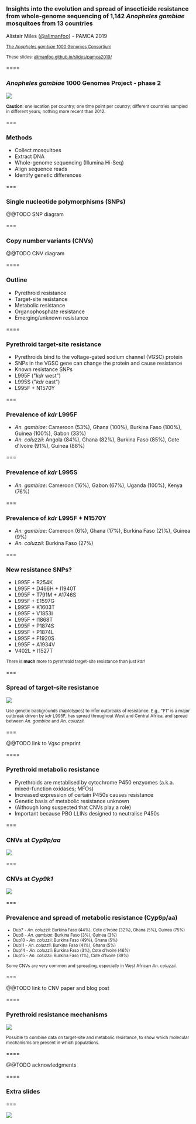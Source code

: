 ### Insights into the evolution and spread of insecticide resistance from whole-genome sequencing of 1,142 *Anopheles gambiae* mosquitoes from 13 countries



Alistair Miles ([@alimanfoo](https://github.com/alimanfoo)) - PAMCA 2019

<small>[The *Anopheles gambiae* 1000 Genomes Consortium](http://www.malariagen.net/ag1000g)</small>

<small>These slides: [alimanfoo.github.io/slides/pamca2019/](https://alimanfoo.github.io/slides/pamca2019/)</small>

====

### *Anopheles gambiae* 1000 Genomes Project - phase 2

<p class="stretch"><img src="collection_site_map.jpg"></p>

<small>**Caution**: one location per country; one time point per country; different countries sampled in different years; nothing more recent than 2012.</small>

===

### Methods

* Collect mosquitoes
* Extract DNA
* Whole-genome sequencing (Illumina Hi-Seq)
* Align sequence reads
* Identify genetic differences

===

### Single nucleotide polymorphisms (SNPs)

@@TODO SNP diagram

<!-- explain effect - protein change -->

===

### Copy number variants (CNVs)

@@TODO CNV diagram

<!-- explain effect - increase expression -->

====

### Outline

* Pyrethroid resistance
 * Target-site resistance
 * Metabolic resistance
* Organophosphate resistance
* Emerging/unknown resistance

====

### Pyrethroid target-site resistance

* Pyrethroids bind to the voltage-gated sodium channel (VGSC) protein
* SNPs in the VGSC gene can change the protein and cause resistance
* Known resistance SNPs
 * L995F ("*kdr* west")
 * L995S ("*kdr* east")
 * L995F + N1570Y

===

### Prevalence of *kdr* L995F

* *An. gambiae*: Cameroon (53%), Ghana (100%), Burkina Faso (100%), Guinea (100%), Gabon (33%)
* *An. coluzzii*: Angola (84%), Ghana (82%), Burkina Faso (85%), Cote d'Ivoire (91%), Guinea (88%)

===

### Prevalence of *kdr* L995S

* *An. gambiae*: Cameroon (16%), Gabon (67%), Uganda (100%), Kenya (76%)

===

### Prevalence of *kdr* L995F + N1570Y

* *An. gambiae*: Cameroon (6%), Ghana (17%), Burkina Faso (21%), Guinea (9%)
* *An. coluzzii*: Burkina Faso (27%)

===

### New resistance SNPs?

* L995F + R254K
* L995F + D466H + I1940T
* L995F + T791M + A1746S
* L995F + E1597G
* L995F + K1603T
* L995F + V1853I
* L995F + I1868T
* L995F + P1874S
* L995F + P1874L
* L995F + F1920S
* L995F + A1934V
* V402L + I1527T

<small>There is **much** more to pyrethroid target-site resistance than just *kdr*!</small>

===

### Spread of target-site resistance

<p class="stretch"><img src="vgsc_haplotype_frequency.jpg"/></p>

<small>Use genetic backgrounds (haplotypes) to infer outbreaks of resistance. E.g., "F1" is a major outbreak driven by *kdr* L995F, has spread throughout West and Central Africa, and spread between *An. gambiae* and *An. coluzzii*.</small> 

===

@@TODO link to Vgsc preprint

====

### Pyrethroid metabolic resistance

* Pyrethroids are metablised by cytochrome P450 enzyomes (a.k.a. mixed-function oxidases; MFOs)
* Increased expression of certain P450s causes resistance
* Genetic basis of metabolic resistance unknown
 * (Although long suspected that CNVs play a role)
* Important because PBO LLINs designed to neutralise P450s

===

### CNVs at *Cyp9p/aa*

<p class="stretch"><img src="cyp6p_cnvs.png"/></p>

===

### CNVs at *Cyp9k1*

<p class="stretch"><img src="cyp9k1_cnvs.png"/></p>

===

### Prevalence and spread of metabolic resistance (Cyp6p/aa)

<div style="font-size: 0.8em;">
<ul>
<li>Dup7 - <em>An. coluzzii</em>: Burkina Faso (44%), Cote d'Ivoire (32%), Ghana (5%), Guinea (75%)
<li>Dup8 - <em>An. gambiae</em>: Burkina Faso (3%), Guinea (3%)
<li>Dup10 - <em>An. coluzzii</em>: Burkina Faso (49%), Ghana (5%)
<li>Dup11 - <em>An. coluzzii</em>: Burkina Faso (41%), Ghana (5%)
<li>Dup14 - <em>An. coluzzii</em>: Burkina Faso (3%), Cote d'Ivoire (46%)
<li>Dup15 - <em>An. coluzzii</em>: Burkina Faso (1%), Cote d'Ivoire (39%)
</div>

<small>Some CNVs are very common and spreading, especially in West African *An. coluzzii*.</small>

===

@@TODO link to CNV paper and blog post

====

### Pyrethroid resistance mechanisms

<p class="stretch"><img src="pyrethroid_resistance.jpg"/></p>

<small>Possible to combine data on target-site and metabolic resistance, to show which molecular mechanisms are present in which populations.</small>

====

@@TODO acknowledgments

====

### Extra slides

===

<p class="stretch"><img src="sampling_locations.png"/></p>
